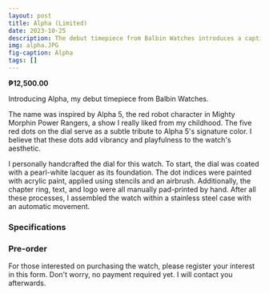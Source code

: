 ```yaml
---
layout: post
title: Alpha (Limited)
date: 2023-10-25
description: The debut timepiece from Balbin Watches introduces a captivating blend of creativity and distinctiveness with its playful and distinctive dial. This watch effortlessly sets itself apart, promising a truly unique and delightful timekeeping experience.
img: alpha.JPG
fig-caption: Alpha
tags: []
---
```

**₱12,500.00**

Introducing Alpha, my debut timepiece from Balbin Watches.

The name was inspired by Alpha 5, the red robot character in Mighty Morphin Power Rangers, a show I really liked from my childhood. The five red dots on the dial serve as a subtle tribute to Alpha 5's signature color. I believe that these dots add vibrancy and playfulness to the watch's aesthetic.

I personally handcrafted the dial for this watch. To start, the dial was coated with a pearl-white lacquer as its foundation. The dot indices were painted with acrylic paint, applied using stencils and an airbrush. Additionally, the chapter ring, text, and logo were all manually pad-printed by hand. After all these processes, I assembled the watch within a stainless steel case with an automatic movement.

### Specifications


### Pre-order
For those interested on purchasing the watch, please register your interest in this form. Don't worry, no payment required yet. I will contact you afterwards.
